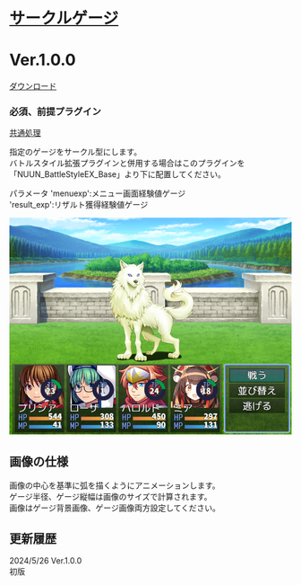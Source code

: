 # [サークルゲージ](https://raw.githubusercontent.com/nuun888/MZ/master/NUUN_CircularGauge.js)
# Ver.1.0.0
[ダウンロード](https://raw.githubusercontent.com/nuun888/MZ/master/NUUN_CircularGauge.js)  
### 必須、前提プラグイン
[共通処理](https://github.com/nuun888/MZ/blob/master/README/Base.md)    

指定のゲージをサークル型にします。  
バトルスタイル拡張プラグインと併用する場合はこのプラグインを「NUUN_BattleStyleEX_Base」より下に配置してください。  

パラメータ
'menuexp':メニュー画面経験値ゲージ  
'result_exp':リザルト獲得経験値ゲージ  

![画像](img/CircularGauge2.png)  

## 画像の仕様
画像の中心を基準に弧を描くようにアニメーションします。  
ゲージ半径、ゲージ縦幅は画像のサイズで計算されます。  
画像はゲージ背景画像、ゲージ画像両方設定してください。  

## 更新履歴
2024/5/26 Ver.1.0.0  
初版  
